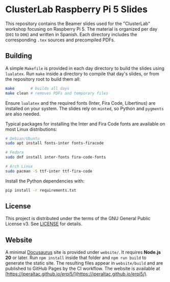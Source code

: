 # ClusterLab Raspberry Pi 5 Slides

This repository contains the Beamer slides used for the "ClusterLab" workshop focusing on Raspberry Pi 5. The material is organized per day (`D01` to `D06`) and written in Spanish. Each directory includes the corresponding `.tex` sources and precompiled PDFs.

## Building

A simple `Makefile` is provided in each day directory to build the slides using `lualatex`. Run `make` inside a directory to compile that day's slides, or from the repository root to build them all:

```bash
make       # builds all days
make clean # removes PDFs and temporary files
```

Ensure `lualatex` and the required fonts (Inter, Fira Code, Libertinus) are installed on your system. The slides rely on `minted`, so Python and `pygments` are also needed.

Typical packages for installing the Inter and Fira Code fonts are available on most Linux distributions:

```bash
# Debian/Ubuntu
sudo apt install fonts-inter fonts-firacode

# Fedora
sudo dnf install inter-fonts fira-code-fonts

# Arch Linux
sudo pacman -S ttf-inter ttf-fira-code
```

Install the Python dependencies with:

```bash
pip install -r requirements.txt
```

## License

This project is distributed under the terms of the GNU General Public License v3. See [LICENSE](LICENSE) for details.

## Website

A minimal [Docusaurus](https://docusaurus.io) site is provided under `website/`.
It requires **Node.js 20** or later. Run `npm install` inside that folder and `npm run build` to generate the static
site. The resulting files appear in `website/build` and are published to
GitHub Pages by the CI workflow. The website is
available at [https://jperaltac.github.io/erpi5/](https://jperaltac.github.io/erpi5/).
